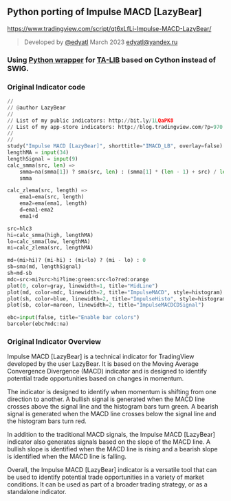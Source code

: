 ## Python porting of Impulse MACD [LazyBear]

<https://www.tradingview.com/script/qt6xLfLi-Impulse-MACD-LazyBear/>

>Developed by [@edyatl](https://github.com/edyatl) March 2023 <edyatl@yandex.ru>

### Using [Python wrapper](https://github.com/TA-Lib/ta-lib-python) for [TA-LIB](http://ta-lib.org/) based on Cython instead of SWIG.

### Original Indicator code

```python
//
// @author LazyBear 
// 
// List of my public indicators: http://bit.ly/1LQaPK8 
// List of my app-store indicators: http://blog.tradingview.com/?p=970 
//
//
study("Impulse MACD [LazyBear]", shorttitle="IMACD_LB", overlay=false)
lengthMA = input(34)
lengthSignal = input(9)
calc_smma(src, len) =>
    smma=na(smma[1]) ? sma(src, len) : (smma[1] * (len - 1) + src) / len
    smma

calc_zlema(src, length) =>
    ema1=ema(src, length)
    ema2=ema(ema1, length)
    d=ema1-ema2
    ema1+d

src=hlc3
hi=calc_smma(high, lengthMA)
lo=calc_smma(low, lengthMA)
mi=calc_zlema(src, lengthMA) 

md=(mi>hi)? (mi-hi) : (mi<lo) ? (mi - lo) : 0
sb=sma(md, lengthSignal)
sh=md-sb
mdc=src>mi?src>hi?lime:green:src<lo?red:orange
plot(0, color=gray, linewidth=1, title="MidLine")
plot(md, color=mdc, linewidth=2, title="ImpulseMACD", style=histogram)
plot(sh, color=blue, linewidth=2, title="ImpulseHisto", style=histogram)
plot(sb, color=maroon, linewidth=2, title="ImpulseMACDCDSignal")

ebc=input(false, title="Enable bar colors")
barcolor(ebc?mdc:na)
```
### Original Indicator Overview
Impulse MACD [LazyBear] is a technical indicator for TradingView developed by the user LazyBear. It is based on the Moving Average Convergence Divergence (MACD) indicator and is designed to identify potential trade opportunities based on changes in momentum.

The indicator is designed to identify when momentum is shifting from one direction to another. A bullish signal is generated when the MACD line crosses above the signal line and the histogram bars turn green. A bearish signal is generated when the MACD line crosses below the signal line and the histogram bars turn red.

In addition to the traditional MACD signals, the Impulse MACD [LazyBear] indicator also generates signals based on the slope of the MACD line. A bullish slope is identified when the MACD line is rising and a bearish slope is identified when the MACD line is falling.

Overall, the Impulse MACD [LazyBear] indicator is a versatile tool that can be used to identify potential trade opportunities in a variety of market conditions. It can be used as part of a broader trading strategy, or as a standalone indicator.



